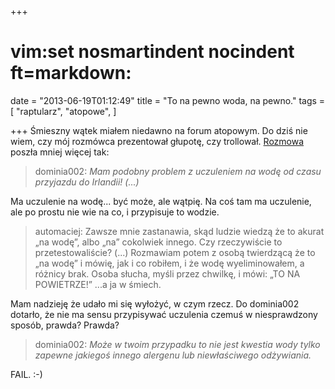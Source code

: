 +++
# vim:set nosmartindent nocindent ft=markdown:
date = "2013-06-19T01:12:49"
title = "To na pewno woda, na pewno."
tags = [ "raptularz", "atopowe", ]

+++
Śmieszny wątek miałem niedawno na forum atopowym. Do dziś nie wiem, czy mój
rozmówca prezentował głupotę, czy trollował.
[Rozmowa](https://www.atopowe.pl/forum/viewtopic.php?p=113343#p113343 "Na forum
występuję jako wahwah." ) poszła mniej więcej tak:

> dominia002: _Mam podobny problem z uczuleniem na wodę od czasu przyjazdu do
> Irlandii! (...)_

<!--more-->

Ma uczulenie na wodę... być może, ale wątpię. Na coś tam ma uczulenie, ale po
prostu nie wie na co, i przypisuje to wodzie.

> automaciej: Zawsze mnie zastanawia, skąd ludzie wiedzą że to akurat „na wodę”,
> albo „na” cokolwiek innego. Czy rzeczywiście to przetestowaliście?  (...)
> Rozmawiam potem z osobą twierdzącą że to „na wodę” i mówię, jak i co robiłem,
> i że wodę wyeliminowałem, a różnicy brak. Osoba słucha, myśli przez chwilkę,
> i mówi: „TO NA POWIETRZE!” ...a ja w śmiech.

Mam nadzieję że udało mi się wyłożyć, w czym rzecz. Do dominia002 dotarło, że
nie ma sensu przypisywać uczulenia czemuś w niesprawdzony sposób, prawda?
Prawda?

> dominia002: _Może w twoim przypadku to nie jest kwestia wody tylko zapewne
> jakiegoś innego alergenu lub niewłaściwego odżywiania._

FAIL. :-)
